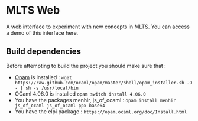 # MLTS Web
A web interface to experiment with new concepts in MLTS.
You can access a demo of this interface here.

## Build dependencies
Before attempting to build the project you should make sure that :
- [Opam](https://opam.ocaml.org/doc/Install.html) is installed : `wget https://raw.github.com/ocaml/opam/master/shell/opam_installer.sh -O - | sh -s /usr/local/bin`
- OCaml 4.06.0 is installed `opam switch install 4.06.0`
- You have the packages menhir, js_of_ocaml : `opam install menhir js_of_ocaml js_of_ocaml-ppx base64`
- You have the elpi package : `https://opam.ocaml.org/doc/Install.html`

